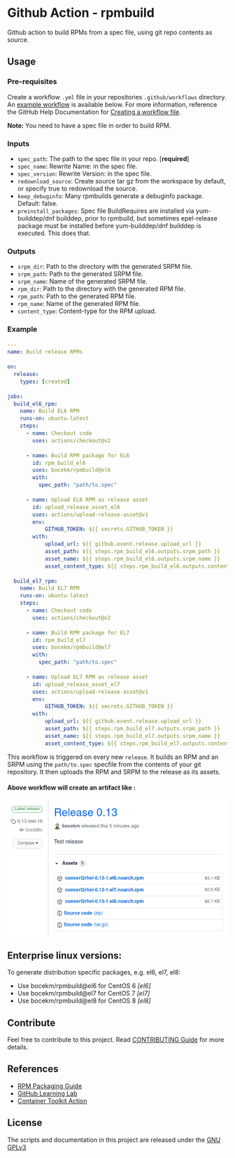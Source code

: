 # Github Action - rpmbuild

Github action to build RPMs from a spec file, using git repo contents as source.

## Usage
### Pre-requisites
Create a workflow `.yml` file in your repositories `.github/workflows` directory. An [example workflow](#example-workflow---build-rpm) is available below. For more information, reference the GitHub Help Documentation for [Creating a workflow file](https://help.github.com/en/articles/configuring-a-workflow#creating-a-workflow-file). 

**Note:** You need to have a spec file in order to build RPM.


### Inputs

- `spec_path`: The path to the spec file in your repo. [**required**]
- `spec_name`: Rewrite Name: in the spec file.
- `spec_version`: Rewrite Version: in the spec file.
- `redownload_source`: Create source tar gz from the workspace by default, or specify true to redownload the source.
- `keep_debuginfo`: Many rpmbuilds generate a debuginfo package.  Default: false.
- `preinstall_packages`: Spec file BuildRequires are installed via yum-builddep/dnf builddep, prior to rpmbuild, but sometimes epel-release package must be installed before yum-builddep/dnf builddep is executed.  This does that.

### Outputs

- `srpm_dir`: Path to the directory with the generated SRPM file.
- `srpm_path`: Path to the generated SRPM file.
- `srpm_name`: Name of the generated SRPM file.
- `rpm_dir`: Path to the directory with the generated RPM file.
- `rpm_path`: Path to the generated RPM file.
- `rpm_name`: Name of the generated RPM file.
- `content_type`: Content-type for the RPM upload.

### Example

```yaml
---
name: Build release RPMs

on:
  release:
    types: [created]
  
jobs:
  build_el6_rpm:
    name: Build EL6 RPM
    runs-on: ubuntu-latest
    steps:
      - name: Checkout code
        uses: actions/checkout@v2

      - name: Build RPM package for EL6
        id: rpm_build_el6
        uses: bocekm/rpmbuild@el6
        with:
          spec_path: "path/to.spec"

      - name: Upload EL6 RPM as release asset
        id: upload_release_asset_el6
        uses: actions/upload-release-asset@v1
        env:
            GITHUB_TOKEN: ${{ secrets.GITHUB_TOKEN }}
        with:
            upload_url: ${{ github.event.release.upload_url }}
            asset_path: ${{ steps.rpm_build_el6.outputs.srpm_path }}
            asset_name: ${{ steps.rpm_build_el6.outputs.srpm_name }}
            asset_content_type: ${{ steps.rpm_build_el6.outputs.content_type }}

  build_el7_rpm:
    name: Build EL7 RPM
    runs-on: ubuntu-latest
    steps:
      - name: Checkout code
        uses: actions/checkout@v2

      - name: Build RPM package for EL7
        id: rpm_build_el7
        uses: bocekm/rpmbuild@el7
        with:
          spec_path: "path/to.spec"

      - name: Upload EL7 RPM as release asset
        id: upload_release_asset_el7
        uses: actions/upload-release-asset@v1
        env:
            GITHUB_TOKEN: ${{ secrets.GITHUB_TOKEN }}
        with:
            upload_url: ${{ github.event.release.upload_url }}
            asset_path: ${{ steps.rpm_build_el7.outputs.srpm_path }}
            asset_name: ${{ steps.rpm_build_el7.outputs.srpm_name }}
            asset_content_type: ${{ steps.rpm_build_el7.outputs.content_type }}
```
This workflow is triggered on every new `release`. It builds an RPM and an SRPM using the `path/to.spec` specfile from the contents of your git repository. It then uploads the RPM and SRPM to the release as its assets.

#### Above workflow will create an artifact like :

![artifact_image](assets/release_assets.png)

## Enterprise linux versions:

To generate distribution specific packages, e.g. el6, el7, el8:

- Use bocekm/rpmbuild@el6 for CentOS 6 *[el6]*
- Use bocekm/rpmbuild@el7 for CentOS 7 *[el7]*
- Use bocekm/rpmbuild@el8 for CentOS 8 *[el8]*

## Contribute

Feel free to contribute to this project. Read [CONTRIBUTING Guide](CONTRIBUTING.md) for more details.

## References

* [RPM Packaging Guide](https://rpm-packaging-guide.github.io/)
* [GitHub Learning Lab](https://lab.github.com/)
* [Container Toolkit Action](https://github.com/actions/container-toolkit-action)

## License

The scripts and documentation in this project are released under the [GNU GPLv3](LICENSE)
